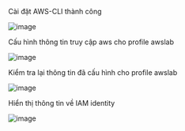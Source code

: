 Cài đặt AWS-CLI thành công

![image](https://user-images.githubusercontent.com/89054503/155670889-dbcaf5dc-cd1f-477a-8a57-1914c4e38585.png)

Cấu hình thông tin truy cập aws cho profile awslab

![image](https://user-images.githubusercontent.com/89054503/155671076-9b8abb97-466e-4b8e-a7a7-25e2fd86c03c.png)
 
Kiểm tra lại thông tin đã cấu hình cho profile awslab

![image](https://user-images.githubusercontent.com/89054503/155671091-73a95204-d655-46c0-9795-257598fe76ba.png)
 
Hiển thị thông tin về IAM identity

![image](https://user-images.githubusercontent.com/89054503/155671109-986c3e60-07c1-4de1-9899-cd55f54b5b7f.png)
 
